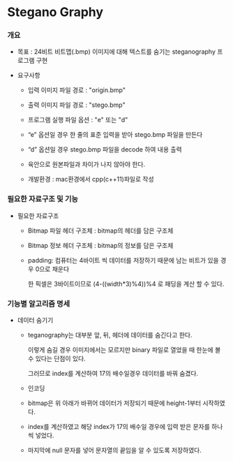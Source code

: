 # Stegano Graphy

### 개요

  * 목표 : 24비트 비트맵(.bmp) 이미지에 대해 텍스트를 숨기는 steganography 프로그램 구현
  
  * 요구사항
   
    - 입력 이미지 파일 경로 : "origin.bmp"
   
    - 출력 이미지 파일 경로 : "stego.bmp"
    
    - 프로그램 실행 파일 옵션 : "e" 또는 "d"
    
    - “e” 옵션일 경우 한 줄의 표준 입력을 받아 stego.bmp 파일을 만든다
    
    - “d” 옵션일 경우 stego.bmp 파일을 decode 하여 내용 출력
    
    - 육안으로 원본파일과 차이가 나지 않아야 한다.
    
    - 개발환경 : mac환경에서 cpp(c++11)파일로 작성
 
### 필요한 자료구조 및 기능

  * 필요한 자료구조
   
    - Bitmap 파일 헤더 구조체 : bitmap의 헤더를 담은 구조체
   
    - Bitmap 정보 헤더 구조체 : bitmap의 정보를 담은 구조체
   
    - padding: 컴퓨터는 4바이트 씩 데이터를 저장하기 때문에 남는 비트가 있을 경우 0으로 채운다
              
      한 픽셀은 3바이트이므로 (4-((width*3)%4))%4 로 패딩을 계산 할 수 있다.
 
### 기능별 알고리즘 명세

  * 데이터 숨기기
   
    - teganography는 대부분 앞, 뒤, 헤더에 데이터를 숨긴다고 한다. 
   
      이렇게 숨길 경우 이미지에서는 모르지만 binary 파일로 열었을 때 한눈에 볼 수 있다는 단점이 있다. 
     
      그러므로 index를 계산하여 17의 배수일경우 데이터를 바꿔 숨겼다.
      
    - 인코딩
    
     + bitmap은 위 아래가 바뀌어 데이터가 저장되기 때문에 height-1부터 시작하였다.
      
     + index를 계산하였고 해당 index가 17의 배수일 경우에 입력 받은 문자를 하나씩 넣었다.
     
     + 마지막에 null 문자를 넣어 문자열의 끝임을 알 수 있도록 저장하였다.

          
          

 
